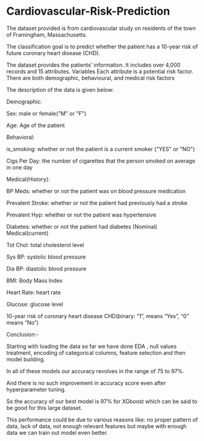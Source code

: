 # Cardiovascular-Risk-Prediction
The dataset provided is from cardiovascular study on residents of the town of Framingham, Massachusetts.

The classification goal is to predict whether the patient has a 10-year risk of future coronary heart disease (CHD).

The dataset provides the patients’ information. It includes over 4,000 records and 15 attributes. Variables Each attribute is a potential risk factor. There are both demographic, behavioural, and medical risk factors

The description of the data is given below:

Demographic:

Sex: male or female("M" or "F")

Age: Age of the patient

Behavioral:

is_smoking: whether or not the patient is a current smoker ("YES" or "NO")

Cigs Per Day: the number of cigarettes that the person smoked on average in one day

Medical(History):

BP Meds: whether or not the patient was on blood pressure medication

Prevalent Stroke: whether or not the patient had previously had a stroke

Prevalent Hyp: whether or not the patient was hypertensive

Diabetes: whether or not the patient had diabetes (Nominal) Medical(current)

Tot Chol: total cholesterol level

Sys BP: systolic blood pressure

Dia BP: diastolic blood pressure

BMI: Body Mass Index

Heart Rate: heart rate

Glucose: glucose level

10-year risk of coronary heart disease CHD(binary: “1”, means “Yes”, “0” means “No”)

Conclusion:-

Starting with loading the data so far we have done EDA , null values treatment, encoding of categorical columns, feature selection and then model building.

In all of these models our accuracy revolves in the range of 75 to 97%.

And there is no such improvement in accuracy score even after hyperparameter tuning.

So the accuracy of our best model is 97% for XGboost which can be said to be good for this large dataset.

This performance could be due to various reasons like: no proper pattern of data, lack of data, not enough relevant features but maybe with enough data we can train out model even better.
